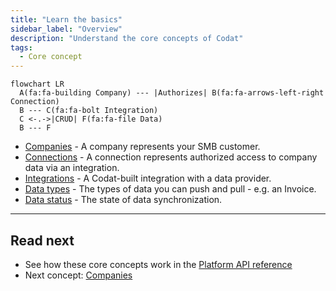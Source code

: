 ```yaml
---
title: "Learn the basics"
sidebar_label: "Overview"
description: "Understand the core concepts of Codat"
tags:
  - Core concept
---
```


```mermaid
flowchart LR
  A(fa:fa-building Company) --- |Authorizes| B(fa:fa-arrows-left-right Connection)
  B --- C(fa:fa-bolt Integration)
  C <-.->|CRUD| F(fa:fa-file Data)
  B --- F
```
  
- [Companies](/core-concepts/companies) - A company represents your SMB customer.
- [Connections](/core-concepts/connections) - A connection represents authorized access to company data via an integration.
- [Integrations](/core-concepts/integrations) - A Codat-built integration with a data provider.
- [Data types](/core-concepts/data-type-settings) - The types of data you can push and pull - e.g. an Invoice.
- [Data status](/core-concepts/status) - The state of data synchronization.

---

## Read next

- See how these core concepts work in the [Platform API reference](/platform-api)
- Next concept: [Companies](/core-concepts/companies)
